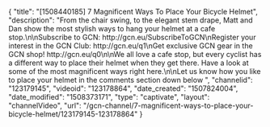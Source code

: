 {
    "title": "[1508440185] 7 Magnificent Ways To Place Your Bicycle Helmet",
    "description": "From the chair swing, to the elegant stem drape, Matt and Dan show the most stylish ways to hang your helmet at a cafe stop.\n\nSubscribe to GCN: http:\/\/gcn.eu\/SubscribeToGCN\nRegister your interest in the GCN Club: http:\/\/gcn.eu\/q1\nGet exclusive GCN gear in the GCN shop! http:\/\/gcn.eu\/q0\n\nWe all love a cafe stop, but every cyclist has a different way to place their helmet when they get there. Have a look at some of the most magnificent ways right here.\n\nLet us know how you like to place your helmet in the comments section down below ",
    "channelid": "123179145",
    "videoid": "123178864",
    "date_created": "1507824004",
    "date_modified": "1508373171",
    "type": "captivate",
    "layout": "channelVideo",
    "url": "\/gcn-channel\/7-magnificent-ways-to-place-your-bicycle-helmet\/123179145-123178864"
}